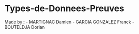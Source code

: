 # Types-de-Donnees-Preuves
Made by : - MARTIGNAC Damien 
          - GARCIA GONZALEZ Franck
          - BOUTELDJA Dorian
